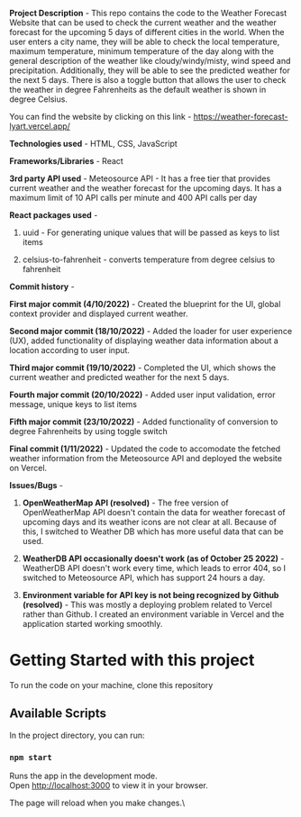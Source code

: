
**Project Description** - This repo contains the code to the Weather Forecast Website that can be used to check the current weather and the weather forecast for the upcoming 5 days of different cities in the world. When the user enters a city name, they will be able to check the local temperature, maximum temperature, minimum temperature of the day along with the general description of the weather like cloudy/windy/misty, wind speed and precipitation. Additionally, they will be able to see the predicted weather for the next 5 days. There is also a toggle button that allows the user to check the weather in degree Fahrenheits as the default weather is shown in degree Celsius.  

You can find the website by clicking on this link - https://weather-forecast-lyart.vercel.app/

**Technologies used** - HTML, CSS, JavaScript

**Frameworks/Libraries** - React

**3rd party API used** - Meteosource API - It has a free tier that provides current weather and the weather forecast for the upcoming days. It has a maximum limit of 10 API calls per minute and 400 API calls per day 

**React packages used** - 

1. uuid - For generating unique values that will be passed as keys to list items

2. celsius-to-fahrenheit - converts temperature from degree celsius to fahrenheit

**Commit history** - 

**First major commit (4/10/2022)** - Created the blueprint for the UI, global context provider and displayed current weather. 

**Second major commit (18/10/2022)** - Added the loader for user experience (UX), added functionality of displaying weather data information about a location according to user input.

**Third major commit (19/10/2022)** - Completed the UI, which shows the current weather and predicted weather for the next 5 days.  

**Fourth major commit (20/10/2022)** - Added user input validation, error message, unique keys to list items

**Fifth major commit (23/10/2022)** - Added functionality of conversion to degree Fahrenheits by using toggle switch

**Final commit (1/11/2022)** - Updated the code to accomodate the fetched weather information from the Meteosource API and deployed the website on Vercel. 

**Issues/Bugs** - 

1. **OpenWeatherMap API (resolved)** - The free version of OpenWeatherMap API doesn't contain the data for weather forecast of upcoming days and its weather icons are not clear at all. Because of this, I switched to Weather DB which has more useful data that can be used.  

2. **WeatherDB API occasionally doesn't work (as of October 25 2022)** - WeatherDB API doesn't work every time, which leads to error 404, so I switched to Meteosource API, which has support 24 hours a day.

3. **Environment variable for API key is not being recognized by Github (resolved)** - This was mostly a deploying problem related to Vercel rather than Github. I created an environment variable in Vercel and the application started working smoothly.  

# Getting Started with this project

To run the code on your machine, clone this repository

## Available Scripts

In the project directory, you can run:

### `npm start`

Runs the app in the development mode.\
Open [http://localhost:3000](http://localhost:3000) to view it in your browser.

The page will reload when you make changes.\



